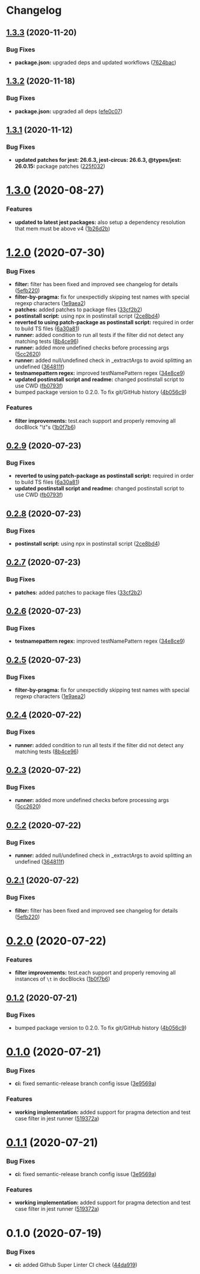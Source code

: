 # Changelog

## [1.3.3](https://github.com/ryparker/jest-docblock-runner/compare/v1.3.2...v1.3.3) (2020-11-20)


### Bug Fixes

* **package.json:** upgraded deps and updated workflows ([7624bac](https://github.com/ryparker/jest-docblock-runner/commit/7624bac55474d20521b06e0cbd7241170c7127bf))

## [1.3.2](https://github.com/ryparker/jest-docblock-runner/compare/v1.3.1...v1.3.2) (2020-11-18)


### Bug Fixes

* **package.json:** upgraded all deps ([efe0c07](https://github.com/ryparker/jest-docblock-runner/commit/efe0c073ee485782637331f08524c22adb1a3451))

## [1.3.1](https://github.com/ryparker/jest-docblock-runner/compare/v1.3.0...v1.3.1) (2020-11-12)


### Bug Fixes

* **updated patches for jest: 26.6.3, jest-circus: 26.6.3, @types/jest: 26.0.15:** package patches ([225f032](https://github.com/ryparker/jest-docblock-runner/commit/225f03242f496d2380b3c0f3b78b1e10f8121a13))

# [1.3.0](https://github.com/ryparker/jest-docblock-runner/compare/v1.2.0...v1.3.0) (2020-08-27)


### Features

* **updated to latest jest packages:** also setup a dependency resolution that mem must be above v4 ([1b26d2b](https://github.com/ryparker/jest-docblock-runner/commit/1b26d2be033114d470bc37dcce145a1df9aa2c59))

# [1.2.0](https://github.com/ryparker/jest-docblock-runner/compare/v1.1.0...v1.2.0) (2020-07-30)


### Bug Fixes

* **filter:** filter has been fixed and improved see changelog for details ([5efb220](https://github.com/ryparker/jest-docblock-runner/commit/5efb220a6ab5d7cf117972de85a9c2f9e4104aca))
* **filter-by-pragma:** fix for unexpectidly skipping test names with special regexp characters ([1e9aea2](https://github.com/ryparker/jest-docblock-runner/commit/1e9aea2e2da6136aa3d75a5b31355775784e6563))
* **patches:** added patches to package files ([33cf2b2](https://github.com/ryparker/jest-docblock-runner/commit/33cf2b2a6b3a7bb6320073f4352fdcf14a9bd0f4))
* **postinstall script:** using npx in postinstall script ([2ce8bd4](https://github.com/ryparker/jest-docblock-runner/commit/2ce8bd46a5050e64e1622af15fff0d869157c7d1))
* **reverted to using patch-package as postinstall script:** required in order to build TS files ([6a30a81](https://github.com/ryparker/jest-docblock-runner/commit/6a30a81a865d8d1d792b7c25eac27225a8c3134b))
* **runner:** added condition to run all tests if the filter did not detect any matching tests ([8b4ce96](https://github.com/ryparker/jest-docblock-runner/commit/8b4ce96cb416af8e2c93336fa6da515e584cd57e))
* **runner:** added more undefined checks before processing args ([5cc2620](https://github.com/ryparker/jest-docblock-runner/commit/5cc2620a148dd55ab8290fca7f2f54dce9c43382))
* **runner:** added null/undefined check in _extractArgs to avoid splitting an undefined ([364811f](https://github.com/ryparker/jest-docblock-runner/commit/364811f60365444344a4b718b2eb1a62d8f55ca6))
* **testnamepattern regex:** improved testNamePattern regex ([34e8ce9](https://github.com/ryparker/jest-docblock-runner/commit/34e8ce927340f27f22c9fc6f71c92d027b75ad67))
* **updated postinstall script and readme:** changed postinstall script to use CWD ([fb0793f](https://github.com/ryparker/jest-docblock-runner/commit/fb0793f1dc35ce4bf3b2e4a3176d40992ea66a96))
* bumped package version to 0.2.0. To fix git/GitHub history ([4b056c9](https://github.com/ryparker/jest-docblock-runner/commit/4b056c9706222d3c1890c618730ee6cfd9e457c2))


### Features

* **filter improvements:** test.each support and properly removing all docBlock "\t"s ([1b0f7b6](https://github.com/ryparker/jest-docblock-runner/commit/1b0f7b6ac9dfefcaf5bc058ead65339e98981c48))

## [0.2.9](https://github.com/ryparker/jest-docblock-runner/compare/v0.2.8...v0.2.9) (2020-07-23)


### Bug Fixes

* **reverted to using patch-package as postinstall script:** required in order to build TS files ([6a30a81](https://github.com/ryparker/jest-docblock-runner/commit/6a30a81a865d8d1d792b7c25eac27225a8c3134b))
* **updated postinstall script and readme:** changed postinstall script to use CWD ([fb0793f](https://github.com/ryparker/jest-docblock-runner/commit/fb0793f1dc35ce4bf3b2e4a3176d40992ea66a96))

## [0.2.8](https://github.com/ryparker/jest-docblock-runner/compare/v0.2.7...v0.2.8) (2020-07-23)


### Bug Fixes

* **postinstall script:** using npx in postinstall script ([2ce8bd4](https://github.com/ryparker/jest-docblock-runner/commit/2ce8bd46a5050e64e1622af15fff0d869157c7d1))

## [0.2.7](https://github.com/ryparker/jest-docblock-runner/compare/v0.2.6...v0.2.7) (2020-07-23)


### Bug Fixes

* **patches:** added patches to package files ([33cf2b2](https://github.com/ryparker/jest-docblock-runner/commit/33cf2b2a6b3a7bb6320073f4352fdcf14a9bd0f4))

## [0.2.6](https://github.com/ryparker/jest-docblock-runner/compare/v0.2.5...v0.2.6) (2020-07-23)


### Bug Fixes

* **testnamepattern regex:** improved testNamePattern regex ([34e8ce9](https://github.com/ryparker/jest-docblock-runner/commit/34e8ce927340f27f22c9fc6f71c92d027b75ad67))

## [0.2.5](https://github.com/ryparker/jest-docblock-runner/compare/v0.2.4...v0.2.5) (2020-07-23)


### Bug Fixes

* **filter-by-pragma:** fix for unexpectidly skipping test names with special regexp characters ([1e9aea2](https://github.com/ryparker/jest-docblock-runner/commit/1e9aea2e2da6136aa3d75a5b31355775784e6563))

## [0.2.4](https://github.com/ryparker/jest-docblock-runner/compare/v0.2.3...v0.2.4) (2020-07-22)


### Bug Fixes

* **runner:** added condition to run all tests if the filter did not detect any matching tests ([8b4ce96](https://github.com/ryparker/jest-docblock-runner/commit/8b4ce96cb416af8e2c93336fa6da515e584cd57e))

## [0.2.3](https://github.com/ryparker/jest-docblock-runner/compare/v0.2.2...v0.2.3) (2020-07-22)


### Bug Fixes

* **runner:** added more undefined checks before processing args ([5cc2620](https://github.com/ryparker/jest-docblock-runner/commit/5cc2620a148dd55ab8290fca7f2f54dce9c43382))

## [0.2.2](https://github.com/ryparker/jest-docblock-runner/compare/v0.2.1...v0.2.2) (2020-07-22)


### Bug Fixes

* **runner:** added null/undefined check in _extractArgs to avoid splitting an undefined ([364811f](https://github.com/ryparker/jest-docblock-runner/commit/364811f60365444344a4b718b2eb1a62d8f55ca6))

## [0.2.1](https://github.com/ryparker/jest-docblock-runner/compare/v0.2.0...v0.2.1) (2020-07-22)


### Bug Fixes

* **filter:** filter has been fixed and improved see changelog for details ([5efb220](https://github.com/ryparker/jest-docblock-runner/commit/5efb220a6ab5d7cf117972de85a9c2f9e4104aca))

# [0.2.0](https://github.com/ryparker/jest-docblock-runner/compare/v0.1.2...v0.2.0) (2020-07-22)


### Features

* **filter improvements:** test.each support and properly removing all instances of `\t` in docBlocks ([1b0f7b6](https://github.com/ryparker/jest-docblock-runner/commit/1b0f7b6ac9dfefcaf5bc058ead65339e98981c48))

## [0.1.2](https://github.com/ryparker/jest-docblock-runner/compare/v0.1.1...v0.1.2) (2020-07-21)


### Bug Fixes

* bumped package version to 0.2.0. To fix git/GitHub history ([4b056c9](https://github.com/ryparker/jest-docblock-runner/commit/4b056c9706222d3c1890c618730ee6cfd9e457c2))

# [0.1.0](https://github.com/ryparker/jest-docblock-runner/compare/v0.0.0...v0.1.0) (2020-07-21)


### Bug Fixes

* **ci:** fixed semantic-release branch config issue ([3e9569a](https://github.com/ryparker/jest-docblock-runner/commit/3e9569a642cb64bc72a689bfe8f7b5e7f7cddd62))


### Features

* **working implementation:** added support for pragma detection and test case filter in jest runner ([519372a](https://github.com/ryparker/jest-docblock-runner/commit/519372ad731aaeca020ec4659f56d3205e4540da))

# [0.1.1](https://github.com/ryparker/jest-docblock-runner/compare/v1.0.0...v1.1.0) (2020-07-21)


### Bug Fixes

* **ci:** fixed semantic-release branch config issue ([3e9569a](https://github.com/ryparker/jest-docblock-runner/commit/3e9569a642cb64bc72a689bfe8f7b5e7f7cddd62))


### Features

* **working implementation:** added support for pragma detection and test case filter in jest runner ([519372a](https://github.com/ryparker/jest-docblock-runner/commit/519372ad731aaeca020ec4659f56d3205e4540da))

# 0.1.0 (2020-07-19)


### Bug Fixes

* **ci:** added Github Super Linter CI check ([44da919](https://github.com/ryparker/jest-allure-runner/commit/44da9192c9124bfd50e9d7b729b9b2521f814261))
